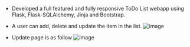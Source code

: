 * Developed a full featured and fully responsive ToDo List webapp using Flask, Flask-SQLAlchemy, Jinja and Bootstrap.
* A user can add, delete and update the item in the list.
![image](https://github.com/parulhardaha/todo-list/assets/114014173/134c0e6b-0c57-4c85-affa-da9dde056edf)

* Update page is as follow
![image](https://github.com/parulhardaha/todo-list/assets/114014173/dd54cd0e-d188-4539-b19d-cbe9718c90d9)

